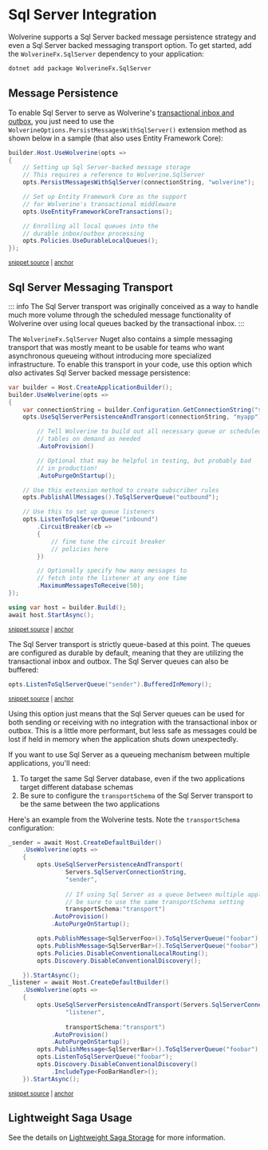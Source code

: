 # Sql Server Integration

Wolverine supports a Sql Server backed message persistence strategy and even a Sql Server backed messaging transport
option. To get started, add the `WolverineFx.SqlServer` dependency to your application:

```bash
dotnet add package WolverineFx.SqlServer
```

## Message Persistence

To enable Sql Server to serve as Wolverine's [transactional inbox and outbox](./), you just need to use the `WolverineOptions.PersistMessagesWithSqlServer()`
extension method as shown below in a sample (that also uses Entity Framework Core):

<!-- snippet: sample_registering_efcore_middleware -->
<a id='snippet-sample_registering_efcore_middleware'></a>
```cs
builder.Host.UseWolverine(opts =>
{
    // Setting up Sql Server-backed message storage
    // This requires a reference to Wolverine.SqlServer
    opts.PersistMessagesWithSqlServer(connectionString, "wolverine");

    // Set up Entity Framework Core as the support
    // for Wolverine's transactional middleware
    opts.UseEntityFrameworkCoreTransactions();

    // Enrolling all local queues into the
    // durable inbox/outbox processing
    opts.Policies.UseDurableLocalQueues();
});
```
<sup><a href='https://github.com/JasperFx/wolverine/blob/main/src/Samples/EFCoreSample/ItemService/Program.cs#L36-L53' title='Snippet source file'>snippet source</a> | <a href='#snippet-sample_registering_efcore_middleware' title='Start of snippet'>anchor</a></sup>
<!-- endSnippet -->

## Sql Server Messaging Transport

::: info
The Sql Server transport was originally conceived as a way to handle much more volume through the scheduled message
functionality of Wolverine over using local queues backed by the transactional inbox.
:::

The `WolverineFx.SqlServer` Nuget also contains a simple messaging transport that was mostly meant to be usable for teams
who want asynchronous queueing without introducing more specialized infrastructure. To enable this transport in your code,
use this option which *also* activates Sql Server backed message persistence:

<!-- snippet: sample_using_sql_server_transport -->
<a id='snippet-sample_using_sql_server_transport'></a>
```cs
var builder = Host.CreateApplicationBuilder();
builder.UseWolverine(opts =>
{
    var connectionString = builder.Configuration.GetConnectionString("sqlserver");
    opts.UseSqlServerPersistenceAndTransport(connectionString, "myapp")

        // Tell Wolverine to build out all necessary queue or scheduled message
        // tables on demand as needed
        .AutoProvision()

        // Optional that may be helpful in testing, but probably bad
        // in production!
        .AutoPurgeOnStartup();

    // Use this extension method to create subscriber rules
    opts.PublishAllMessages().ToSqlServerQueue("outbound");

    // Use this to set up queue listeners
    opts.ListenToSqlServerQueue("inbound")
        .CircuitBreaker(cb =>
        {
            // fine tune the circuit breaker
            // policies here
        })

        // Optionally specify how many messages to
        // fetch into the listener at any one time
        .MaximumMessagesToReceive(50);
});

using var host = builder.Build();
await host.StartAsync();
```
<sup><a href='https://github.com/JasperFx/wolverine/blob/main/src/Persistence/SqlServerTests/Transport/DocumentationSamples.cs#L12-L48' title='Snippet source file'>snippet source</a> | <a href='#snippet-sample_using_sql_server_transport' title='Start of snippet'>anchor</a></sup>
<!-- endSnippet -->

The Sql Server transport is strictly queue-based at this point. The queues are configured as durable by default, meaning
that they are utilizing the transactional inbox and outbox. The Sql Server queues can also be buffered:

<!-- snippet: sample_setting_sql_server_queue_to_buffered -->
<a id='snippet-sample_setting_sql_server_queue_to_buffered'></a>
```cs
opts.ListenToSqlServerQueue("sender").BufferedInMemory();
```
<sup><a href='https://github.com/JasperFx/wolverine/blob/main/src/Persistence/SqlServerTests/Transport/compliance_tests.cs#L67-L71' title='Snippet source file'>snippet source</a> | <a href='#snippet-sample_setting_sql_server_queue_to_buffered' title='Start of snippet'>anchor</a></sup>
<!-- endSnippet -->

Using this option just means that the Sql Server queues can be used for both sending or receiving with no integration 
with the transactional inbox or outbox. This is a little more performant, but less safe as messages could be
lost if held in memory when the application shuts down unexpectedly. 

If you want to use Sql Server as a queueing mechanism between multiple applications, you'll need:

1. To target the same Sql Server database, even if the two applications target different database schemas
2. Be sure to configure the `transportSchema` of the Sql Server transport to be the same between the two applications

Here's an example from the Wolverine tests. Note the `transportSchema` configuration:

<!-- snippet: sample_sql_server_as_queue_between_two_apps -->
<a id='snippet-sample_sql_server_as_queue_between_two_apps'></a>
```cs
_sender = await Host.CreateDefaultBuilder()
    .UseWolverine(opts =>
    {
        opts.UseSqlServerPersistenceAndTransport(
                Servers.SqlServerConnectionString, 
                "sender",
                
                // If using Sql Server as a queue between multiple applications,
                // be sure to use the same transportSchema setting
                transportSchema:"transport")
            .AutoProvision()
            .AutoPurgeOnStartup();

        opts.PublishMessage<SqlServerFoo>().ToSqlServerQueue("foobar");
        opts.PublishMessage<SqlServerBar>().ToSqlServerQueue("foobar");
        opts.Policies.DisableConventionalLocalRouting();
        opts.Discovery.DisableConventionalDiscovery();

    }).StartAsync();
_listener = await Host.CreateDefaultBuilder()
    .UseWolverine(opts =>
    {
        opts.UseSqlServerPersistenceAndTransport(Servers.SqlServerConnectionString, 
                "listener",
                
                transportSchema:"transport")
            .AutoProvision()
            .AutoPurgeOnStartup();
        opts.PublishMessage<SqlServerBar>().ToSqlServerQueue("foobar");
        opts.ListenToSqlServerQueue("foobar");
        opts.Discovery.DisableConventionalDiscovery()
            .IncludeType<FooBarHandler>();
    }).StartAsync();
```
<sup><a href='https://github.com/JasperFx/wolverine/blob/main/src/Persistence/SqlServerTests/Transport/with_multiple_hosts.cs#L21-L57' title='Snippet source file'>snippet source</a> | <a href='#snippet-sample_sql_server_as_queue_between_two_apps' title='Start of snippet'>anchor</a></sup>
<!-- endSnippet -->

## Lightweight Saga Usage <Badge type="tip" text="3.0" />

See the details on [Lightweight Saga Storage](/guide/durability/sagas.html#lightweight-saga-storage) for more information.



